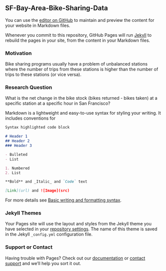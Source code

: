 ## SF-Bay-Area-Bike-Sharing-Data

You can use the [editor on GitHub](https://github.com/JieqiongorJoana/SF-Bay-Area-Bike-Sharing-Data/edit/gh-pages/index.md) to maintain and preview the content for your website in Markdown files.

Whenever you commit to this repository, GitHub Pages will run [Jekyll](https://jekyllrb.com/) to rebuild the pages in your site, from the content in your Markdown files.

### Motivation
Bike sharing programs usually have a problem of unbalanced stations where the number of trips from these stations is higher than the number of trips to these stations (or vice versa). 

### Research Question
What is the net change in the bike stock (bikes returned - bikes taken) at a specific station at a specific hour in San Francisco?

Markdown is a lightweight and easy-to-use syntax for styling your writing. It includes conventions for

```markdown
Syntax highlighted code block

# Header 1
## Header 2
### Header 3

- Bulleted
- List

1. Numbered
2. List

**Bold** and _Italic_ and `Code` text

[Link](url) and ![Image](src)
```

For more details see [Basic writing and formatting syntax](https://docs.github.com/en/github/writing-on-github/getting-started-with-writing-and-formatting-on-github/basic-writing-and-formatting-syntax).

### Jekyll Themes

Your Pages site will use the layout and styles from the Jekyll theme you have selected in your [repository settings](https://github.com/JieqiongorJoana/SF-Bay-Area-Bike-Sharing-Data/settings/pages). The name of this theme is saved in the Jekyll `_config.yml` configuration file.

### Support or Contact

Having trouble with Pages? Check out our [documentation](https://docs.github.com/categories/github-pages-basics/) or [contact support](https://support.github.com/contact) and we’ll help you sort it out.
